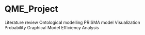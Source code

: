 # QME_Project
Literature review
Ontological modelling
PRISMA model
Visualization
Probability Graphical Model
Efficiency Analysis
